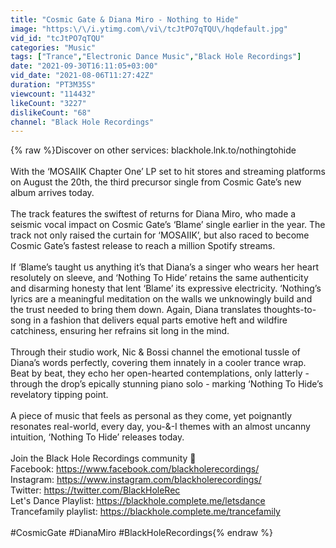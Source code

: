 ```yaml
---
title: "Cosmic Gate & Diana Miro - Nothing to Hide"
image: "https:\/\/i.ytimg.com\/vi\/tcJtPO7qTQU\/hqdefault.jpg"
vid_id: "tcJtPO7qTQU"
categories: "Music"
tags: ["Trance","Electronic Dance Music","Black Hole Recordings"]
date: "2021-09-30T16:11:05+03:00"
vid_date: "2021-08-06T11:27:42Z"
duration: "PT3M35S"
viewcount: "114432"
likeCount: "3227"
dislikeCount: "68"
channel: "Black Hole Recordings"
---
```

{% raw %}Discover on other services: blackhole.lnk.to/nothingtohide<br /><br />With the ‘MOSAIIK Chapter One’ LP set to hit stores and streaming platforms on August the 20th, the third precursor single from Cosmic Gate’s new album arrives today.<br /><br />The track features the swiftest of returns for Diana Miro, who made a seismic vocal impact on Cosmic Gate’s ‘Blame’ single earlier in the year. The track not only raised the curtain for ‘MOSAIIK’, but also raced to become Cosmic Gate’s fastest release to reach a million Spotify streams. <br /><br />If ‘Blame’s taught us anything it’s that Diana’s a singer who wears her heart resolutely on sleeve, and ‘Nothing To Hide’ retains the same authenticity and disarming honesty that lent ‘Blame’ its expressive electricity. ‘Nothing’s lyrics are a meaningful meditation on the walls we unknowingly build and the trust needed to bring them down. Again, Diana translates thoughts-to-song in a fashion that delivers equal parts emotive heft and wildfire catchiness, ensuring her refrains sit long in the mind. <br /><br />Through their studio work, Nic &amp; Bossi channel the emotional tussle of Diana’s words perfectly, covering them innately in a cooler trance wrap. Beat by beat, they echo her open-hearted contemplations, only latterly - through the drop’s epically stunning piano solo - marking ‘Nothing To Hide’s revelatory tipping point. <br /><br />A piece of music that feels as personal as they come, yet poignantly resonates real-world, every day, you-&amp;-I themes with an almost uncanny intuition, ‘Nothing To Hide’ releases today. <br /><br />Join the Black Hole Recordings community 🚀<br />Facebook: <a rel="nofollow" target="blank" href="https://www.facebook.com/blackholerecordings/">https://www.facebook.com/blackholerecordings/</a><br />Instagram: <a rel="nofollow" target="blank" href="https://www.instagram.com/blackholerecordings/">https://www.instagram.com/blackholerecordings/</a><br />Twitter: <a rel="nofollow" target="blank" href="https://twitter.com/BlackHoleRec">https://twitter.com/BlackHoleRec</a><br />Let's Dance Playlist: <a rel="nofollow" target="blank" href="https://blackhole.complete.me/letsdance">https://blackhole.complete.me/letsdance</a><br />Trancefamily playlist: <a rel="nofollow" target="blank" href="https://blackhole.complete.me/trancefamily">https://blackhole.complete.me/trancefamily</a><br /><br />#CosmicGate #DianaMiro #BlackHoleRecordings{% endraw %}
